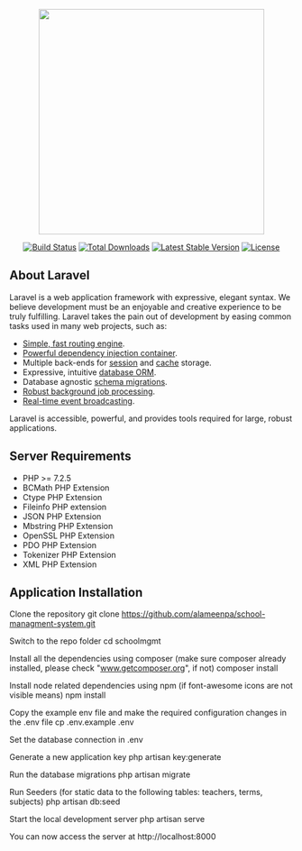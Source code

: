 <p align="center"><a href="https://laravel.com" target="_blank"><img src="https://raw.githubusercontent.com/laravel/art/master/logo-lockup/5%20SVG/2%20CMYK/1%20Full%20Color/laravel-logolockup-cmyk-red.svg" width="400"></a></p>

<p align="center">
<a href="https://travis-ci.org/laravel/framework"><img src="https://travis-ci.org/laravel/framework.svg" alt="Build Status"></a>
<a href="https://packagist.org/packages/laravel/framework"><img src="https://img.shields.io/packagist/dt/laravel/framework" alt="Total Downloads"></a>
<a href="https://packagist.org/packages/laravel/framework"><img src="https://img.shields.io/packagist/v/laravel/framework" alt="Latest Stable Version"></a>
<a href="https://packagist.org/packages/laravel/framework"><img src="https://img.shields.io/packagist/l/laravel/framework" alt="License"></a>
</p>

## About Laravel

Laravel is a web application framework with expressive, elegant syntax. We believe development must be an enjoyable and creative experience to be truly fulfilling. Laravel takes the pain out of development by easing common tasks used in many web projects, such as:

-   [Simple, fast routing engine](https://laravel.com/docs/routing).
-   [Powerful dependency injection container](https://laravel.com/docs/container).
-   Multiple back-ends for [session](https://laravel.com/docs/session) and [cache](https://laravel.com/docs/cache) storage.
-   Expressive, intuitive [database ORM](https://laravel.com/docs/eloquent).
-   Database agnostic [schema migrations](https://laravel.com/docs/migrations).
-   [Robust background job processing](https://laravel.com/docs/queues).
-   [Real-time event broadcasting](https://laravel.com/docs/broadcasting).

Laravel is accessible, powerful, and provides tools required for large, robust applications.

## Server Requirements

-   PHP >= 7.2.5
-   BCMath PHP Extension
-   Ctype PHP Extension
-   Fileinfo PHP extension
-   JSON PHP Extension
-   Mbstring PHP Extension
-   OpenSSL PHP Extension
-   PDO PHP Extension
-   Tokenizer PHP Extension
-   XML PHP Extension

## Application Installation

Clone the repository
git clone https://github.com/alameenpa/school-managment-system.git

Switch to the repo folder
cd schoolmgmt

Install all the dependencies using composer (make sure composer already installed, please check "www.getcomposer.org", if not)
composer install

Install node related dependencies using npm (if font-awesome icons are not visible means)
npm install

Copy the example env file and make the required configuration changes in the .env file
cp .env.example .env

Set the database connection in .env

Generate a new application key
php artisan key:generate

Run the database migrations
php artisan migrate

Run Seeders (for static data to the following tables: teachers, terms, subjects)
php artisan db:seed

Start the local development server
php artisan serve

You can now access the server at http://localhost:8000

